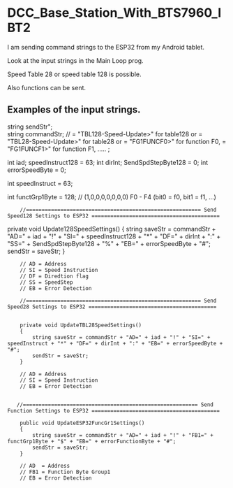 # DCC_Base_Station_With_BTS7960_IBT2
 

I am sending command strings to the ESP32 from my Android tablet.

Look at the input strings in the Main Loop prog.

Speed Table 28 or speed table 128 is possible.

Also functions can be sent.

Examples of the input strings.
------------------------------

string sendStr";    
string commandStr;		// = "TBL128-Speed-Update>" for table128 or = "TBL28-Speed-Update>" for table28 or 
					= "FG1FUNCF0>" for function F0, = "FG1FUNCF1>" for function F1, ..... ;

int iad;
speedInstruct128 = 63;
int dirInt;
SendSpdStepByte128 = 0;
int errorSpeedByte = 0;

int speedInstruct = 63;

int functGrp1Byte = 128;                 // (1,0,0,0,0,0,0,0)        F0 - F4 (bit0 = f0, bit1 = f1, ...) 


        //======================================================== Send Speed128 Settings to ESP32 =========================================

private void Update128SpeedSettings()
        {
            string saveStr = commandStr + "AD=" + iad + "!" + "SI=" + speedInstruct128 + "*" + "DF=" + dirInt + ":" +
                                    "SS=" + SendSpdStepByte128 + "%" + "EB=" + errorSpeedByte + "#";
            sendStr = saveStr;
        }

        // AD = Address
        // SI = Speed Instruction
        // DF = Diredtion flag
        // SS = SpeedStep
        // EB = Error Detection

        //======================================================== Send Speed28 Settings to ESP32 =========================================


        private void UpdateTBL28SpeedSettings()
        {
            string saveStr = commandStr + "AD=" + iad + "!" + "SI=" + speedInstruct + "*" + "DF=" + dirInt + ":" + "EB=" + errorSpeedByte + "#";
            sendStr = saveStr;
        }

        // AD = Address
        // SI = Speed Instruction
        // EB = Error Detection

 
       //======================================================== Send Function Settings to ESP32 =========================================

        public void UpdateESP32FuncGr1Settings()
        {
            string saveStr = commandStr + "AD=" + iad + "!" + "FB1=" + functGrp1Byte + "$" + "EB=" + errorFunctionByte + "#";
            sendStr = saveStr;
        }

        // AD  = Address
        // FB1 = Function Byte Group1
        // EB = Error Detection

